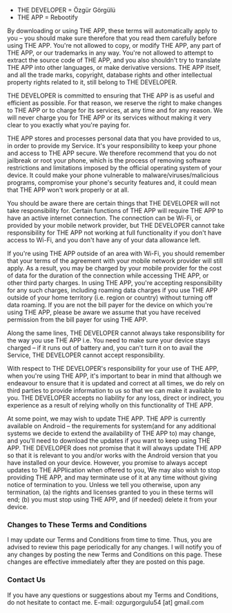 - THE DEVELOPER = Özgür Görgülü
- THE APP = Rebootify

By downloading or using THE APP, these terms will automatically apply to you – you should make sure therefore that you read them carefully before using THE APP. You're not allowed to copy, or modify THE APP, any part of THE APP, or our trademarks in any way. You're not allowed to attempt to extract the source code of THE APP, and you also shouldn't try to translate THE APP into other languages, or make derivative versions. THE APP itself, and all the trade marks, copyright, database rights and other intellectual property rights related to it, still belong to THE DEVELOPER.

THE DEVELOPER is committed to ensuring that THE APP is as useful and efficient as possible. For that reason, we reserve the right to make changes to THE APP or to charge for its services, at any time and for any reason. We will never charge you for THE APP or its services without making it very clear to you exactly what you're paying for.

THE APP stores and processes personal data that you have provided to us, in order to provide my Service. It's your responsibility to keep your phone and access to THE APP secure. We therefore recommend that you do not jailbreak or root your phone, which is the process of removing software restrictions and limitations imposed by the official operating system of your device. It could make your phone vulnerable to malware/viruses/malicious programs, compromise your phone's security features and, it could mean that THE APP won't work properly or at all.

You should be aware there are certain things that THE DEVELOPER will not take responsibility for. Certain functions of THE APP will require THE APP to have an active internet connection. The connection can be Wi-Fi, or provided by your mobile network provider, but THE DEVELOPER cannot take responsibility for THE APP not working at full functionality if you don't have access to Wi-Fi, and you don't have any of your data allowance left.

If you're using THE APP outside of an area with Wi-Fi, you should remember that your terms of the agreement with your mobile network provider will still apply. As a result, you may be charged by your mobile provider for the cost of data for the duration of the connection while accessing THE APP, or other third party charges. In using THE APP, you're accepting responsibility for any such charges, including roaming data charges if you use THE APP outside of your home territory (i.e. region or country) without turning off data roaming. If you are not the bill payer for the device on which you're using THE APP, please be aware we assume that you have received permission from the bill payer for using THE APP.

Along the same lines, THE DEVELOPER cannot always take responsibility for the way you use THE APP i.e. You need to make sure your device stays charged – if it runs out of battery and, you can't turn it on to avail the Service, THE DEVELOPER cannot accept responsibility.

With respect to THE DEVELOPER's responsibility for your use of THE APP, when you're using THE APP, it's important to bear in mind that although we endeavour to ensure that it is updated and correct at all times, we do rely on third parties to provide information to us so that we can make it available to you. THE DEVELOPER accepts no liability for any loss, direct or indirect, you experience as a result of relying wholly on this functionality of THE APP.

At some point, we may wish to update THE APP. THE APP is currently available on Android – the requirements for system(and for any additional systems we decide to extend the availability of THE APP to) may change, and you'll need to download the updates if you want to keep using THE APP. THE DEVELOPER does not promise that it will always update THE APP so that it is relevant to you and/or works with the Android version that you have installed on your device. However, you promise to always accept updates to THE APPlication when offered to you, We may also wish to stop providing THE APP, and may terminate use of it at any time without giving notice of termination to you. Unless we tell you otherwise, upon any termination, (a) the rights and licenses granted to you in these terms will end; (b) you must stop using THE APP, and (if needed) delete it from your device.


### Changes to These Terms and Conditions
I may update our Terms and Conditions from time to time. Thus, you are advised to review this page periodically for any changes. I will notify you of any changes by posting the new Terms and Conditions on this page. These changes are effective immediately after they are posted on this page.

### Contact Us
If you have any questions or suggestions about my Terms and Conditions, do not hesitate to contact me. E-mail: ozgurgorgulu54 [at] gmail.com